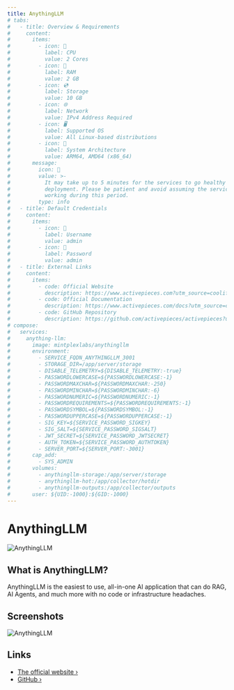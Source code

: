```yaml
---
title: AnythingLLM
# tabs:
#   - title: Overview & Requirements
#     content:
#       items:
#         - icon: 🔲
#           label: CPU
#           value: 2 Cores
#         - icon: 💾
#           label: RAM
#           value: 2 GB
#         - icon: 💿
#           label: Storage
#           value: 10 GB
#         - icon: 🌐
#           label: Network
#           value: IPv4 Address Required
#         - icon: 🖥️
#           label: Supported OS
#           value: All Linux-based distributions
#         - icon: 🌱
#           label: System Architecture
#           value: ARM64, AMD64 (x86_64)
#       message:
#         icon: 🌱
#         value: >-
#           It may take up to 5 minutes for the services to go healthy after
#           deployment. Please be patient and avoid assuming the services are not
#           working during this period.
#         type: info
#   - title: Default Credentials
#     content:
#       items:
#         - icon: 👤
#           label: Username
#           value: admin
#         - icon: 🔑
#           label: Password
#           value: admin
#   - title: External Links
#     content:
#       items:
#         - code: Official Website
#           description: https://www.activepieces.com?utm_source=coolify.io
#         - code: Official Documentation
#           description: https://www.activepieces.com/docs?utm_source=coolify.io
#         - code: GitHub Repository
#           description: https://github.com/activepieces/activepieces?utm_source=coolify.io
# compose:
#   services:
#     anything-llm:
#       image: mintplexlabs/anythingllm
#       environment:
#         - SERVICE_FQDN_ANYTHINGLLM_3001
#         - STORAGE_DIR=/app/server/storage
#         - DISABLE_TELEMETRY=${DISABLE_TELEMETRY:-true}
#         - PASSWORDLOWERCASE=${PASSWORDLOWERCASE:-1}
#         - PASSWORDMAXCHAR=${PASSWORDMAXCHAR:-250}
#         - PASSWORDMINCHAR=${PASSWORDMINCHAR:-6}
#         - PASSWORDNUMERIC=${PASSWORDNUMERIC:-1}
#         - PASSWORDREQUIREMENTS=${PASSWORDREQUIREMENTS:-1}
#         - PASSWORDSYMBOL=${PASSWORDSYMBOL:-1}
#         - PASSWORDUPPERCASE=${PASSWORDUPPERCASE:-1}
#         - SIG_KEY=${SERVICE_PASSWORD_SIGKEY}
#         - SIG_SALT=${SERVICE_PASSWORD_SIGSALT}
#         - JWT_SECRET=${SERVICE_PASSWORD_JWTSECRET}
#         - AUTH_TOKEN=${SERVICE_PASSWORD_AUTHTOKEN}
#         - SERVER_PORT=${SERVER_PORT:-3001}
#       cap_add:
#         - SYS_ADMIN
#       volumes:
#         - anythingllm-storage:/app/server/storage
#         - anythingllm-hot:/app/collector/hotdir
#         - anythingllm-outputs:/app/collector/outputs
#       user: ${UID:-1000}:${GID:-1000}
---
```


<!-- <script setup>
import { useData } from 'vitepress'
const { frontmatter } = useData()
</script> -->

# AnythingLLM

![AnythingLLM](/images/services/anythingllm.webp)

## What is AnythingLLM?

AnythingLLM is the easiest to use, all-in-one AI application that can do RAG, AI Agents, and much more with no code or infrastructure headaches.

## Screenshots

![AnythingLLM](/images/services/anythingllm.gif)

<!-- <TabBlock   
  :tabs="frontmatter.tabs" 
  :compose="frontmatter.compose" 
/> -->

## Links

- [The official website ›](https://www.anythingllm.com?utm_source=coolify.io)
- [GitHub ›](https://github.com/Mintplex-Labs/anything-llm?utm_source=coolify.io)